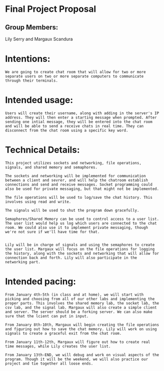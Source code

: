 # Final Project Proposal

## Group Members:

Lily Serry and Margaux Scandura
       
# Intentions:

    We are going to create chat room that will allow for two or more separate users on two or more separate computers to communicate through their terminals.
    
# Intended usage:

    Users will create their username, along with adding in the server's IP address. They will then enter a starting message when prompted. After sending one intial message, they will be entered into the chat room and will be able to send a receive chats in real time. They can disconnect from the chat room using a specific key word. 

# Technical Details:

    This project utilizes sockets and networking, file operations, signals, and shared memory and semaphores. 
    
    The sockets and networking will be implemented for communication between a client and sevrer, and will help the chatroom establish connections and send and receive messages. Socket programming could also be used for private messaging, but that might not be implemented. 
    
    The file operations will be used to log/save the chat history. This involves using read and write. 
    
    The signals will be used to shut the program down gracefully. 
    
    Semaphores/Shared Memory can be used to control access to a user list. The user list would help us log which users are connected to the chat room. We could also use it to implement private messaging, though we're not sure if we'll have time for that. 
    
    
    Lily will be in charge of signals and using the semaphores to create the user list. Margaux will focus on the file operations for logging the history, along with the sockets and networking that will allow for connection back and forth. Lily will also participate in the networking part. 
     
    
# Intended pacing:
    From January 4th-5th (in class and at home), we will start with picking and choosing from all of our other labs and implementing the proper parts. This involves the shared memory lab, the socket lab, the csv lab, and the signal lab. Margaux will also create a simple client and server. The server should be a forking server. We can also make sure that the lcient can put in input. 
    
    From January 8th-10th, Margaux will begin creating the file operations and figuring out how to save the chat memory. Lily will work on using signals to create a graceful exit from the chat room. 
    
    From January 11th-12th, Margaux will figure out how to create real time messages, while Lily creates the user list. 
    
    From January 13th-END, we will debug and work on visual aspects of the program. Though it will be the weekend, we will also practice our project and tie together all loose ends. 
    
